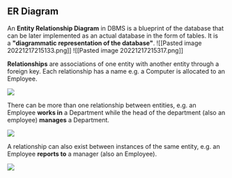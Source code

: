 ## ER Diagram

An **Entity Relationship Diagram** in DBMS is a blueprint of the database that can be later implemented as an actual database in the form of tables. It is a **"diagrammatic representation of the database"**.
![[Pasted image 20221217215133.png]]
![[Pasted image 20221217215317.png]]

**Relationships** are associations of one entity with another entity through a foreign key. Each relationship has a name e.g. a Computer is allocated to an Employee.

![](https://lex.infosysapps.com/content-store/Infosys/Infosys_Ltd/Public/lex_auth_012702276559421440626/web-hosted/assets/relationship-01.png)

There can be more than one relationship between entities, e.g. an Employee **works in** a Department while the head of the department (also an employee) **manages** a Department.

![](https://lex.infosysapps.com/content-store/Infosys/Infosys_Ltd/Public/lex_auth_012702276559421440626/web-hosted/assets/relationship-02.png)

A relationship can also exist between instances of the same entity, e.g. an Employee **reports to** a manager (also an Employee).

![](https://lex.infosysapps.com/content-store/Infosys/Infosys_Ltd/Public/lex_auth_012702276559421440626/web-hosted/assets/relationship-03.png)